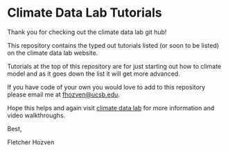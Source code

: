 # Climate Data Lab Tutorials
Thank you for checking out the climate data lab git hub!

This repository contains the typed out tutorials listed (or soon to be listed) on the climate data lab website.

Tutorials at the top of this repository are for just starting out how to climate model and as it goes down the list it will get more advanced.

If you have code of your own you would love to add to this repository please email me at fhozven@ucsb.edu.

Hope this helps and again visit [climate data lab](https://climate-datalab.org/) for more information and video walkthroughs.

Best,

Fletcher Hozven 
